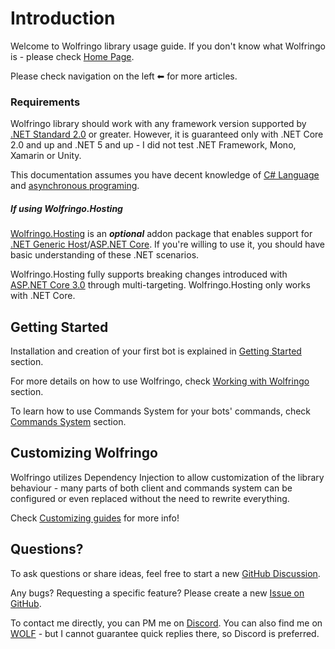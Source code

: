 ﻿---
uid: Guides.Introduction
---

# Introduction
Welcome to Wolfringo library usage guide. If you don't know what Wolfringo is - please check [Home Page](/).

Please check navigation on the left ⬅ for more articles.

### Requirements
Wolfringo library should work with any framework version supported by [.NET Standard 2.0](https://docs.microsoft.com/en-gb/dotnet/standard/net-standard) or greater. However, it is guaranteed only with .NET Core 2.0 and up and .NET 5 and up - I did not test .NET Framework, Mono, Xamarin or Unity.

This documentation assumes you have decent knowledge of [C# Language](https://docs.microsoft.com/en-gb/dotnet/csharp/programming-guide/) and [asynchronous programing](https://docs.microsoft.com/en-gb/dotnet/csharp/programming-guide/concepts/async/).

##### If using Wolfringo.Hosting
[Wolfringo.Hosting](https://www.nuget.org/packages/Wolfringo.Hosting) is an ***optional*** addon package that enables support for [.NET Generic Host](https://docs.microsoft.com/en-gb/aspnet/core/fundamentals/host/generic-host?view=aspnetcore-3.0)/[ASP.NET Core](https://docs.microsoft.com/en-gb/aspnet/core/fundamentals/host/web-host?view=aspnetcore-3.0). If you're willing to use it, you should have basic understanding of these .NET scenarios.

Wolfringo.Hosting fully supports breaking changes introduced with [ASP.NET Core 3.0](https://docs.microsoft.com/en-gb/aspnet/core/release-notes/aspnetcore-3.0?view=aspnetcore-3.0) through multi-targeting. Wolfringo.Hosting only works with .NET Core.

## Getting Started
Installation and creation of your first bot is explained in [Getting Started](xref:Guides.GettingStarted.Installation) section.

For more details on how to use Wolfringo, check [Working with Wolfringo](xref:Guides.Features.Logging) section.

To learn how to use Commands System for your bots' commands, check [Commands System](xref:Guides.Commands.Intro) section.

## Customizing Wolfringo
Wolfringo utilizes Dependency Injection to allow customization of the library behaviour - many parts of both client and commands system can be configured or even replaced without the need to rewrite everything.

Check [Customizing guides](xref:Guides.Customizing.Intro) for more info!

## Questions?
To ask questions or share ideas, feel free to start a new [GitHub Discussion](https://github.com/TehGM/Wolfringo/discussions).

Any bugs? Requesting a specific feature? Please create a new [Issue on GitHub](https://github.com/TehGM/Wolfringo/issues).

To contact me directly, you can PM me on [Discord](https://discord.com/users/247081094799687682). You can also find me on [WOLF](https://wolf.live/u/2644384) - but I cannot guarantee quick replies there, so Discord is preferred.